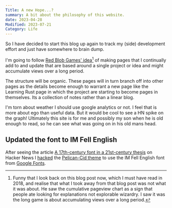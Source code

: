 ```yaml
---
Title: A new Hope...?
summary: A bit about the philosophy of this website.
date: 2023-04-28
Modified: 2023-07-21
Category: Life
---
```


So I have decided to start this blog up again to track my (side) development effort and just have somewhere to brain dump.

I'm going to follow [Red Blob Games' idea](https://simblob.blogspot.com/2018/05/thoughts-on-explorable-explanations.html)[^1] of making pages that I continually add to and update that are based around a single project or idea and might accumulate views over a long period.

The structure will be organic. These pages will in turn branch off into other pages as the details become enough to warrant a new page like the Learning Rust page in which the project are starting to become pages in themselves. Its a collection of notes rather than a linear blog.

I'm torn about weather I should use google analytics or not. I feel that is more about ego than useful data. But it would be cool to see a HN spike on the graph! Ultimately this site is for me and possibly my son when he is old enough to read, so he can see what was going on in his old mans head.

[^1]: Funny that I look back on this blog post now, which I must have read in 2018, and realise that what I took away from that blog post was not what it was about. He saw the cumulative pageview chart as a sign that people ate looking for explanations not explorable wizardry. I saw it was the long game is about accumulating views over a long period.

## Updated the font to IM Fell English

After seeing the article [A 17th-century font in a 21st-century thesis](https://www.linyangchen.com/Typography-Fell-Types-font) on Hacker News I [hacked](https://developers.google.com/fonts/docs/getting_started) the [Pelican-Cid theme](https://github.com/hdra/Pelican-Cid) to use the IM Fell English font from [Google Fonts](https://fonts.google.com/specimen/IM+Fell+English).